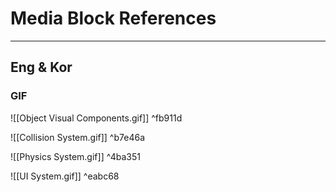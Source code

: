 # Media Block References
---
## Eng & Kor

### GIF
![[Object Visual Components.gif]] ^fb911d

![[Collision System.gif]] ^b7e46a

![[Physics System.gif]] ^4ba351

![[UI System.gif]] ^eabc68